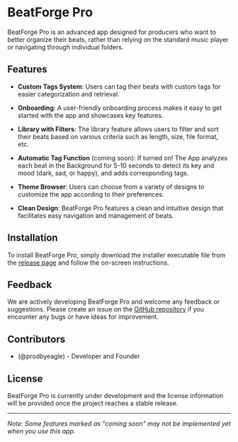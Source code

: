 # BeatForge Pro

BeatForge Pro is an advanced app designed for producers who want to better organize their beats, rather than relying on the standard music player or navigating through individual folders.

## Features

- **Custom Tags System**: Users can tag their beats with custom tags for easier categorization and retrieval.
  
- **Onboarding**: A user-friendly onboarding process makes it easy to get started with the app and showcases key features.
  
- **Library with Filters**: The library feature allows users to filter and sort their beats based on various criteria such as length, size, file format, etc.
  
- **Automatic Tag Function** (coming soon): If turned on! The App analyzes each beat in the Background for 5-10 seconds to detect its key and mood (dark, sad, or happy), and adds corresponding tags.
  
- **Theme Browser**: Users can choose from a variety of designs to customize the app according to their preferences.
  
- **Clean Design**: BeatForge Pro features a clean and intuitive design that facilitates easy navigation and management of beats.

## Installation

To install BeatForge Pro, simply download the installer executable file from the [release page](link-to-release-page) and follow the on-screen instructions.

## Feedback

We are actively developing BeatForge Pro and welcome any feedback or suggestions. Please create an issue on the [GitHub repository](https://github.com/prodbyeagle/BeatForge-Pro/issues) if you encounter any bugs or have ideas for improvement.

## Contributors

- (@prodbyeagle) - Developer and Founder

## License

BeatForge Pro is currently under development and the license information will be provided once the project reaches a stable release.

---

*Note: Some features marked as "coming soon" may not be implemented yet when you use this app.*
